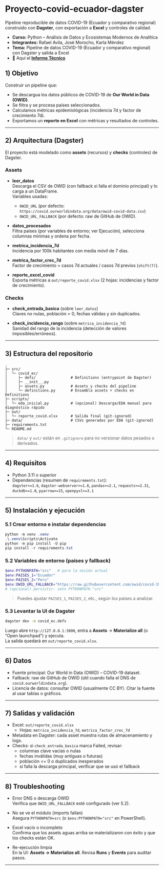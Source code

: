 # Proyecto-covid-ecuador-dagster

Pipeline reproducible de datos COVID-19 (Ecuador y comparativo regional) construido con **Dagster**, con exportación a **Excel** y controles de calidad.

- **Curso:** Python – Análisis de Datos y Ecosistemas Modernos de Analítica  
- **Integrantes:** Rafael Avila, José Morocho, Karla Méndez  
- **Tema:** Pipeline de datos COVID-19 (Ecuador y comparativo regional) con Dagster y salida a Excel  
- 📄 Aquí el **[Informe Técnico](https://github.com/RafaelAvilaAlv/Proyecto-covid-ecuador-dagster/blob/main/Informe%20T%C3%A9cnico.pdf)**

## 1) Objetivo

Construir un pipeline que:
- Se descargua los datos públicos de COVID-19 de **Our World in Data (OWID)**.
- Se filtra y se procesa países seleccionados.
- Calculamos métricas epidemiológicas (incidencia 7d y factor de crecimiento 7d).
- Exportamos un **reporte en Excel** con métricas y resultados de controles.

---

## 2) Arquitectura (Dagster)

El proyecto está modelado como **assets** (recursos) y **checks** (controles) de Dagster.

### Assets
- **leer_datos**  
  Descarga el CSV de OWID (con fallback si falla el dominio principal) y lo carga a un DataFrame.  
  Variables usadas:  
  - `OWID_URL` (por defecto: `https://covid.ourworldindata.org/data/owid-covid-data.csv`)  
  - `OWID_URL_FALLBACK` (por defecto: raw de GitHub de OWID).

- **datos_procesados**  
  Filtra países (por variables de entorno; ver Ejecución), selecciona columnas mínimas y ordena por fecha.

- **metrica_incidencia_7d**  
  Incidencia por 100k habitantes con media móvil de 7 días.

- **metrica_factor_crec_7d**  
  Factor de crecimiento = casos 7d actuales / casos 7d previos (`shift(7)`).

- **reporte_excel_covid**  
  Exporta métricas a `out/reporte_covid.xlsx` (2 hojas: incidencias y factor de crecimiento).

### Checks
- **check_entrada_basica** (sobre `leer_datos`)  
  Claves no nulas, población > 0, fechas válidas y sin duplicados.

- **check_incidencia_rango** (sobre `metrica_incidencia_7d`)  
  Sanidad del rango de la incidencia (detección de valores imposibles/erróneos).

---

## 3) Estructura del repositorio

```
.
├─ src/
│  └─ covid_ec/
│     ├─ defs/                # Definitions (entrypoint de Dagster)
│     ├─ __init__.py
│     ├─ assets.py            # Assets y checks del pipeline
│     └─ definitions.py       # Ensambla assets + checks en Definitions
├─ scripts/
│  └─ eda_inicial.py          # (opcional) Descarga/EDA manual para diagnóstico rápido
├─ out/
│  └─ reporte_covid.xlsx      # Salida final (git-ignored)
├─ data/                      # CSVs generados por EDA (git-ignored)
├─ requirements.txt
└─ README.md
```

> `data/` y `out/` están en `.gitignore` para no versionar datos pesados o derivados.

---

## 4) Requisitos

- Python 3.11 o superior
- Dependencias (resumen de `requirements.txt`):  
  `dagster>=1.6`, `dagster-webserver>=1.6`, `pandas>=2.1`, `requests>=2.31`,  
  `duckdb>=1.0`, `pyarrow>=15`, `openpyxl>=3.1`

---

## 5) Instalación y ejecución

### 5.1 Crear entorno e instalar dependencias

```powershell
python -m venv .venv
.\.venv\Scripts\Activate
python -m pip install -U pip
pip install -r requirements.txt
```

### 5.2 Variables de entorno (países y fallback)

```powershell
$env:PYTHONPATH="src"   # para la sesión actual
$env:PAISES_1="Ecuador"
$env:PAISES_2="Peru"
$env:OWID_URL_FALLBACK="https://raw.githubusercontent.com/owid/covid-19-data/master/public/data/owid-covid-data.csv"
# (opcional) persistir: setx PYTHONPATH "src"
```

> Puedes ajustar `PAISES_1`, `PAISES_2`, etc., según los países a analizar.

### 5.3 Levantar la UI de Dagster

```bash
dagster dev -m covid_ec.defs
```

Luego abre `http://127.0.0.1:3000`, entra a **Assets** → **Materialize all** (o “Open launchpad”) y ejecuta.  
La salida quedará en `out/reporte_covid.xlsx`.

---

## 6) Datos

- Fuente principal: Our World in Data (OWID) – COVID-19 dataset.
- Fallback: raw de GitHub de OWID (útil cuando falla el DNS de `covid.ourworldindata.org`).
- Licencia de datos: consultar OWID (usualmente CC BY). Citar la fuente al usar tablas o gráficos.

---

## 7) Salidas y validación

- Excel: `out/reporte_covid.xlsx`  
  - Hojas: `metrica_incidencia_7d`, `metrica_factor_crec_7d`
- Metadata en Dagster: cada asset muestra rutas de almacenamiento y logs.
- Checks: si `check_entrada_basica` marca Failed, revisar:
  - columnas clave vacías o nulas
  - fechas inválidas (muy antiguas o futuras)
  - población <= 0 o duplicados inesperados
  - si falla la descarga principal, verificar que se usó el fallback

---

## 8) Troubleshooting

- Error DNS o descarga OWID  
  Verifica que `OWID_URL_FALLBACK` esté configurado (ver 5.2).

- No se ve el módulo (imports fallan)  
  Asegura `PYTHONPATH=src` (o `$env:PYTHONPATH="src"` en PowerShell).

- Excel vacío o incompleto  
  Confirma que los assets aguas arriba se materializaron con éxito y que los checks están OK.

- Re-ejecución limpia  
  En la UI: **Assets → Materialize all**. Revisa **Runs** y **Events** para auditar pasos.

---
